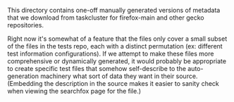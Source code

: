 This directory contains one-off manually generated versions of metadata
that we download from taskcluster for firefox-main and other gecko
repositories.

Right now it's somewhat of a feature that the files only cover a small
subset of the files in the tests repo, each with a distinct permutation
(ex: different test information configurations).  If we attempt to make
these files more comprehensive or dynamically generated, it would probably
be appropriate to create specific test files that somehow self-describe to
the auto-generation machinery what sort of data they want in their source.
(Embedding the description in the source makes it easier to sanity check
when viewing the searchfox page for the file.)
